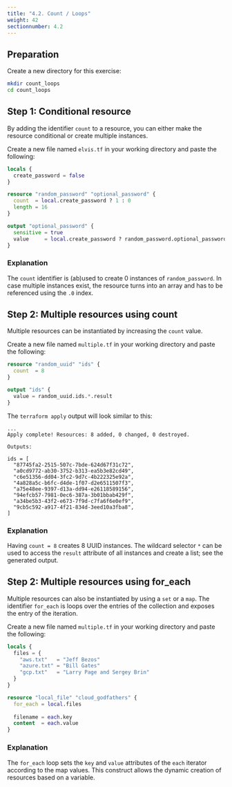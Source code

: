 ```yaml
---
title: "4.2. Count / Loops"
weight: 42
sectionnumber: 4.2
---
```


## Preparation

Create a new directory for this exercise:
```bash
mkdir count_loops
cd count_loops 
```

## Step 1: Conditional resource

By adding the identifier `count` to a resource, you can either make the resource conditional or
create multiple instances.

Create a new file named `elvis.tf` in your working directory and paste the following:
```terraform
locals {
  create_password = false
}

resource "random_password" "optional_password" {
  count  = local.create_password ? 1 : 0
  length = 16
}

output "optional_password" {
  sensitive = true 
  value     = local.create_password ? random_password.optional_password.0.result : null
}
```

### Explanation

The `count` identifier is (ab)used to create 0 instances of `random_password`. In case multiple instances exist, the
resource turns into an array and has to be referenced using the `.0` index.


## Step 2: Multiple resources using count

Multiple resources can be instantiated by increasing the `count` value.

Create a new file named `multiple.tf` in your working directory and paste the following:
```terraform
resource "random_uuid" "ids" {
  count  = 8
}

output "ids" {
  value = random_uuid.ids.*.result
}
```

The `terraform apply` output will look similar to this:
```
...
Apply complete! Resources: 8 added, 0 changed, 0 destroyed.

Outputs:

ids = [
  "87745fa2-2515-507c-7bde-624d67f31c72",
  "a0cd9772-ab30-3752-b313-ea5b3e82cd49",
  "c6e51356-dd04-3fc2-9d7c-4b222325e92a",
  "4a828a5c-b6fc-d4de-1f07-d2e6511507f3",
  "a75e48ee-9397-d13a-dd94-e26118589156",
  "94efcb57-7981-0ec6-387a-3b01bbab429f",
  "a34be5b3-43f2-e673-7f9d-c7fa6f6e0ef9",
  "9cb5c592-a917-4f21-834d-3eed10a3fba8",
]
```

### Explanation

Having `count = 8` creates 8 UUID instances. The wildcard selector `*` can be used to access the `result` attribute
of all instances and create a list; see the generated output.


## Step 2: Multiple resources using for_each

Multiple resources can also be instantiated by using a `set` or a `map`. The identifier `for_each` is loops over
the entries of the collection and exposes the entry of the iteration.

Create a new file named `multiple.tf` in your working directory and paste the following:
```terraform
locals {
  files = {
    "aws.txt"   = "Jeff Bezos"
    "azure.txt" = "Bill Gates"
    "gcp.txt"   = "Larry Page and Sergey Brin"
  }
}

resource "local_file" "cloud_godfathers" {
  for_each = local.files
  
  filename = each.key
  content  = each.value
}
```

### Explanation


The `for_each` loop sets the `key` and `value` attributes of the `each` iterator according to the map values.
This construct allows the dynamic creation of resources based on a variable.
